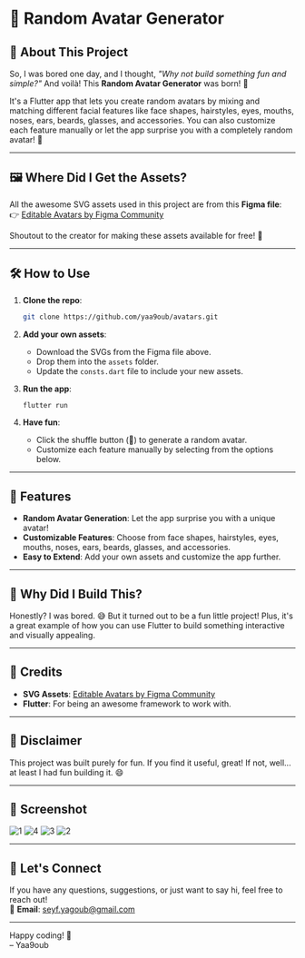 # 🎨 Random Avatar Generator

## 🚀 **About This Project**

So, I was bored one day, and I thought, *"Why not build something fun and simple?"* And voilà! This **Random Avatar Generator** was born! 🎉

It's a Flutter app that lets you create random avatars by mixing and matching different facial features like face shapes, hairstyles, eyes, mouths, noses, ears, beards, glasses, and accessories. You can also customize each feature manually or let the app surprise you with a completely random avatar! 🎲

---

## 🖼️ **Where Did I Get the Assets?**

All the awesome SVG assets used in this project are from this **Figma file**:  
👉 [Editable Avatars by Figma Community](https://www.figma.com/community/file/1363068598093339895/editable-avatars)

Shoutout to the creator for making these assets available for free! 🙌

---

## 🛠️ **How to Use**

1. **Clone the repo**:
   ```bash
   git clone https://github.com/yaa9oub/avatars.git
   ```

2. **Add your own assets**:
   - Download the SVGs from the Figma file above.
   - Drop them into the `assets` folder.
   - Update the `consts.dart` file to include your new assets.

3. **Run the app**:
   ```bash
   flutter run
   ```

4. **Have fun**:
   - Click the shuffle button (🎲) to generate a random avatar.
   - Customize each feature manually by selecting from the options below.

---

## 🎉 **Features**

- **Random Avatar Generation**: Let the app surprise you with a unique avatar!
- **Customizable Features**: Choose from face shapes, hairstyles, eyes, mouths, noses, ears, beards, glasses, and accessories.
- **Easy to Extend**: Add your own assets and customize the app further.

---

## 🤔 **Why Did I Build This?**

Honestly? I was bored. 😅 But it turned out to be a fun little project! Plus, it's a great example of how you can use Flutter to build something interactive and visually appealing.

---

## 🙏 **Credits**

- **SVG Assets**: [Editable Avatars by Figma Community](https://www.figma.com/community/file/1363068598093339895/editable-avatars)
- **Flutter**: For being an awesome framework to work with.

---

## 🚨 **Disclaimer**

This project was built purely for fun. If you find it useful, great! If not, well... at least I had fun building it. 😄

---

## 📸 **Screenshot**
![1](https://github.com/user-attachments/assets/b7113dbc-5ccf-4443-b889-dba26b75a1ea)
![4](https://github.com/user-attachments/assets/8a5fc5a5-fb26-4c98-bd01-f18951e7af9d)
![3](https://github.com/user-attachments/assets/f0e78efb-a834-4b72-ba77-00e1c1d0d447)
![2](https://github.com/user-attachments/assets/af2d4227-ef48-4ee1-b879-d5d19f12fe4a)




---

## 💌 **Let's Connect**

If you have any questions, suggestions, or just want to say hi, feel free to reach out!  
📧 **Email**: seyf.yagoub@gmail.com  

---

Happy coding! 🚀  
– Yaa9oub
